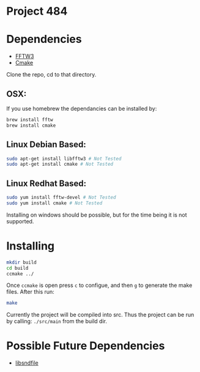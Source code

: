 Project 484
===========

Dependencies
============

- [FFTW3](http://www.fftw.org/)
- [Cmake](http://www.cmake.org/)

Clone the repo, cd to that directory.

OSX:
----

If you use homebrew the dependancies can be installed by:

```bash
brew install fftw
brew install cmake
```

Linux Debian Based:
-------------------

```bash
sudo apt-get install libfftw3 # Not Tested
sudo apt-get install cmake # Not Tested
```

Linux Redhat Based:
-------------------

```bash
sudo yum install fftw-devel # Not Tested
sudo yum install cmake # Not Tested
```

Installing on windows should be possible, but for the time being it is not
supported.

Installing
==========

```bash
mkdir build
cd build
ccmake ../
```

Once `ccmake` is open press `c` to configue, and then `g` to generate the make
files. After this run:

```bash
make
```

Currently the project will be compiled into src. Thus the project can be run by
calling: `./src/main` from the build dir.

Possible Future Dependencies
============================

+ [libsndfile](http://www.mega-nerd.com/libsndfile/)

